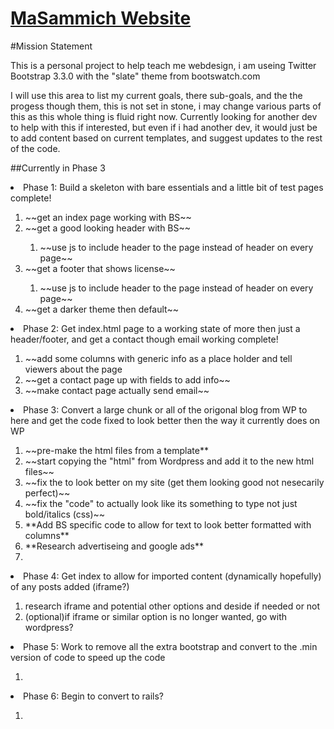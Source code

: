 [MaSammich Website][main-site]
========

#Mission Statement

This is a personal project to help teach me webdesign, i am useing Twitter Bootstrap 3.3.0 with the "slate" theme from bootswatch.com

I will use this area to list my current goals, there sub-goals, and the the progess though them, this is not set in stone, i may change various parts of this as this whole thing is fluid right now. Currently looking for another dev to help with this if interested, but even if i had another dev, it would just be to add content based on current templates, and suggest updates to the rest of the code. 

##Currently in Phase 3


<li>Phase 1: Build a skeleton with bare essentials and a little bit of test pages  complete!</li>
	<ol>
		<li>~~get an index page working with BS~~</li>
		<li>~~get a good looking header with BS~~</li>
		<ol>
			<li>~~use js to include header to the page instead of header on every page~~</li>
		</ol>
		<li>~~get a footer that shows license~~</li>
		<ol>
			<li>~~use js to include header to the page instead of header on every page~~</li>
		</ol>
		<li>~~get a darker theme then default~~</li>
	</ol>
<li>Phase 2: Get index.html page to a working state of more then just a header/footer, and get a contact though email working complete!</li>
	<ol>
		<li>~~add some columns with generic info as a place holder and tell viewers about the page</li>
		<li>~~get a contact page up with fields to add info~~</li>
		<li>~~make contact page actually send email~~</li>
	</ol>
<li>Phase 3: Convert a large chunk or all of the origonal blog from WP to here and get the code fixed to look better then the way it currently does on WP</li>
	<ol>
		<li>~~pre-make the html files from a template**</li>
		<li>~~start copying the "html" from Wordpress and add it to the new html files~~</li>
		<li>~~fix the to look better on my site (get them looking good not nesecarily perfect)~~</li>
		<li>~~fix the "code" to actually look like its something to type not just bold/italics (css)~~</li>
		<li>**Add BS specific code to allow for text to look better formatted with columns**</li>
		<li>**Research advertiseing and google ads**</li>
		<li>
	</ol>
<li>Phase 4: Get index to allow for imported content (dynamically hopefully) of any posts added (iframe?)</li>
	<ol>
		<li>research iframe and potential other options and deside if needed or not</li>
		<li>(optional)if iframe or similar option is no longer wanted, go with wordpress?</li>
	</ol>
<li>Phase 5: Work to remove all the extra bootstrap and convert to the .min version of code to speed up the code</li>
	<ol>
		<li></li>
	</ol>
<li>Phase 6: Begin to convert to rails?</li>
	<ol>
		<li></li>
	</ol>



[main-site]:	http://masammich.technoanomaly.com/index.html